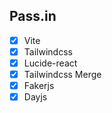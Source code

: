 ## Pass.in

- [X] Vite 
- [X] Tailwindcss
- [X] Lucide-react
- [X] Tailwindcss Merge
- [X] Fakerjs
- [X] Dayjs
